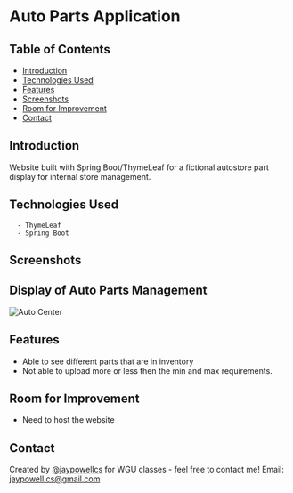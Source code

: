 # Auto Parts Application 

## Table of Contents
* [Introduction](#Introduction)
* [Technologies Used](#technologies-used)
* [Features](#features)
* [Screenshots](#screenshots)
* [Room for Improvement](#room-for-improvement)
* [Contact](#contact)

## Introduction
Website built with Spring Boot/ThymeLeaf for a fictional autostore part display for internal store management.   
 
## Technologies Used 
      - ThymeLeaf 
      - Spring Boot
      
## Screenshots

## Display of Auto Parts Management

![Auto Center ](https://github.com/jaypowellcs/JavaFrameworks/assets/60851811/518c2c14-09c4-4fc9-88a5-d2995d4128a3)

## Features
  - Able to see different parts that are in inventory 
  - Not able to upload more or less then the min and max requirements. 
    
## Room for Improvement
- Need to host the website
  
## Contact
Created by [@jaypowellcs](https://github.com/jaypowellcs) for WGU classes - feel free to contact me!
Email: jaypowell.cs@gmail.com
